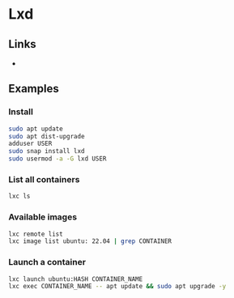 
# Lxd

## Links

- 

## Examples

### Install

```bash
sudo apt update
sudo apt dist-upgrade
adduser USER
sudo snap install lxd
sudo usermod -a -G lxd USER
```

### List all containers

```bash
lxc ls
```

### Available images

```bash
lxc remote list
lxc image list ubuntu: 22.04 | grep CONTAINER
```

### Launch a container

```bash
lxc launch ubuntu:HASH CONTAINER_NAME
lxc exec CONTAINER_NAME -- apt update && sudo apt upgrade -y
```